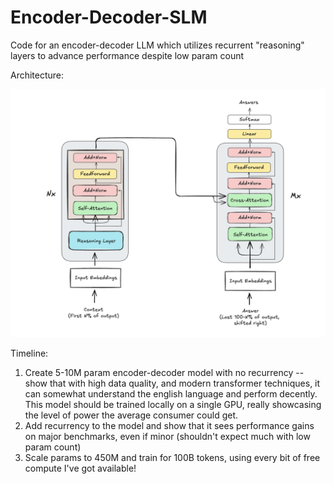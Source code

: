 # Encoder-Decoder-SLM

Code for an encoder-decoder LLM which utilizes recurrent "reasoning" layers to advance performance despite low param count

Architecture:

![1750713697982](image/README/1750713697982.png)


Timeline:

1. Create 5-10M param encoder-decoder model with no recurrency -- show that with high data quality, and modern transformer techniques, it can somewhat understand the english language and perform decently. This model should be trained locally on a single GPU, really showcasing the level of power the average consumer could get.
2. Add recurrency to the model and show that it sees performance gains on major benchmarks, even if minor (shouldn't expect much with low param count)
3. Scale params to 450M and train for 100B tokens, using every bit of free compute I've got available!
